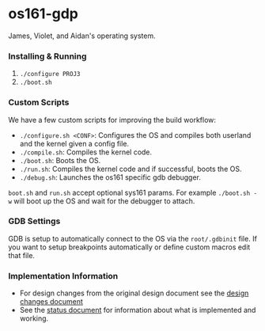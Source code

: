 # os161-gdp
James, Violet, and Aidan's operating system.

### Installing & Running
1. `./configure PROJ3`
2. `./boot.sh`

### Custom Scripts
We have a few custom scripts for improving the build workflow:
* `./configure.sh <CONF>`: Configures the OS and compiles both userland and the kernel given a config file.
* `./compile.sh`: Compiles the kernel code.
* `./boot.sh`: Boots the OS.
* `./run.sh`: Compiles the kernel code and if successful, boots the OS.
* `./debug.sh`: Launches the os161 specific gdb debugger.

`boot.sh` and `run.sh` accept optional sys161 params. For example `./boot.sh -w` will boot up the OS and wait for the 
debugger to attach.

### GDB Settings
GDB is setup to automatically connect to the OS via the `root/.gdbinit` file. If you want to setup breakpoints 
automatically or define custom macros edit that file.

### Implementation Information
- For design changes from the original design document see the [design changes document](src/design/design-choices.md)
- See the [status document](src/design/project3-status.md) for information about what is implemented and working.